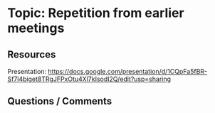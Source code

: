 # Topic: Repetition from earlier meetings

## Resources

Presentation: https://docs.google.com/presentation/d/1CQpFa5fBR-Sf7l4biget8TRgJFPxOtu4Xl7kIsodI2Q/edit?usp=sharing

## Questions / Comments